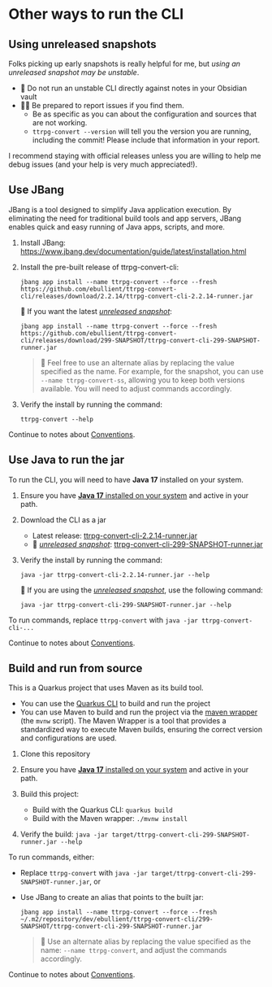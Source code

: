 # Other ways to run the CLI

[Conventions]: ../README.md#conventions
[_unreleased snapshot_]: #using-unreleased-snapshots
[java_install]: https://adoptium.net/installation/

## Using unreleased snapshots

Folks picking up early snapshots is really helpful for me, but _using an unreleased snapshot may be unstable_. 
- 🚧 Do not run an unstable CLI directly against notes in your Obsidian vault
- 👷‍♀️ Be prepared to report issues if you find them.
  - Be as specific as you can about the configuration and sources that are not working. 
  - `ttrpg-convert --version` will tell you the version you are running, including the commit! Please include that information in your report.

I recommend staying with official releases unless you are willing to help me debug issues (and your help is very much appreciated!).

## Use JBang

JBang is a tool designed to simplify Java application execution. By eliminating the need for traditional build tools and app servers, JBang enables quick and easy running of Java apps, scripts, and more.

1. Install JBang: https://www.jbang.dev/documentation/guide/latest/installation.html

2. Install the pre-built release of ttrpg-convert-cli: 

    ```shell
    jbang app install --name ttrpg-convert --force --fresh https://github.com/ebullient/ttrpg-convert-cli/releases/download/2.2.14/ttrpg-convert-cli-2.2.14-runner.jar
    ```

    🚧 If you want the latest [_unreleased snapshot_][]: 

    ```shell
    jbang app install --name ttrpg-convert --force --fresh https://github.com/ebullient/ttrpg-convert-cli/releases/download/299-SNAPSHOT/ttrpg-convert-cli-299-SNAPSHOT-runner.jar
    ```

    > 🔹 Feel free to use an alternate alias by replacing the value specified as the name. 
    > For example, for the snapshot, you can use `--name ttrpg-convert-ss`, allowing you to keep both versions available. 
    > You will need to adjust commands accordingly. 

3. Verify the install by running the command: 

    ```shell
    ttrpg-convert --help
    ```

Continue to notes about [Conventions][].

## Use Java to run the jar

To run the CLI, you will need to have **Java 17** installed on your system.

1. Ensure you have [**Java 17** installed on your system][java_install] and active in your path.

2. Download the CLI as a jar

    - Latest release: [ttrpg-convert-cli-2.2.14-runner.jar](https://github.com/ebullient/ttrpg-convert-cli/releases/download/2.2.14/ttrpg-convert-cli-2.2.14-runner.jar)
    - 🚧 [_unreleased snapshot_][]: [ttrpg-convert-cli-299-SNAPSHOT-runner.jar](https://github.com/ebullient/ttrpg-convert-cli/releases/download/299-SNAPSHOT/ttrpg-convert-cli-299-SNAPSHOT-runner.jar)

3. Verify the install by running the command: 

    ```shell
    java -jar ttrpg-convert-cli-2.2.14-runner.jar --help
    ```

    🚧 If you are using the [_unreleased snapshot_][], use the following command:
    ```shell
    java -jar ttrpg-convert-cli-299-SNAPSHOT-runner.jar --help
    ```

To run commands, replace `ttrpg-convert` with `java -jar ttrpg-convert-cli-...`

Continue to notes about [Conventions][].

## Build and run from source

This is a Quarkus project that uses Maven as its build tool.
- You can use the [Quarkus CLI](https://quarkus.io/guides/cli-tooling) to build and run the project
- You can use Maven to build and run the project via the [maven wrapper](https://maven.apache.org/wrapper/) (the `mvnw` script). The Maven Wrapper is a tool that provides a standardized way to execute Maven builds, ensuring the correct version and configurations are used.

1. Clone this repository

2. Ensure you have [**Java 17** installed on your system][java_install] and active in your path.

3. Build this project:
    - Build with the Quarkus CLI: `quarkus build`
    - Build with the Maven wrapper: `./mvnw install`

4. Verify the build: `java -jar target/ttrpg-convert-cli-299-SNAPSHOT-runner.jar --help`

To run commands, either: 

- Replace `ttrpg-convert` with `java -jar target/ttrpg-convert-cli-299-SNAPSHOT-runner.jar`, or
- Use JBang to create an alias that points to the built jar: 

    ```shell
    jbang app install --name ttrpg-convert --force --fresh ~/.m2/repository/dev/ebullient/ttrpg-convert-cli/299-SNAPSHOT/ttrpg-convert-cli-299-SNAPSHOT-runner.jar
    ```

    > 🔹 Use an alternate alias by replacing the value specified as the name: `--name ttrpg-convert`, and adjust the commands accordingly.

Continue to notes about [Conventions][].
